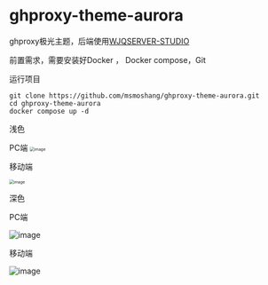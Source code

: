 # ghproxy-theme-aurora
ghproxy极光主题，后端使用[WJQSERVER-STUDIO](https://github.com/WJQSERVER-STUDIO/ghproxy/)

前置需求，需要安装好Docker ， Docker compose，Git

运行项目

```
git clone https://github.com/msmoshang/ghproxy-theme-aurora.git
cd ghproxy-theme-aurora
docker compose up -d
```
浅色

PC端
<img src="https://github.com/user-attachments/assets/b7fa6537-e0b1-4bdf-b620-176010dee1db" alt="image" style="zoom: 50%;" />


移动端

<img src="https://github.com/user-attachments/assets/67b3e843-252f-45f5-9eb1-ec71cd6ed867" alt="image" style="zoom: 50%;" />

深色

PC端

![image](https://github.com/user-attachments/assets/5f50e028-1160-4253-9e67-d93ada1f6f37)


移动端

![image](https://github.com/user-attachments/assets/9a177e00-524e-403c-bdda-e70c9c01fd9b)
